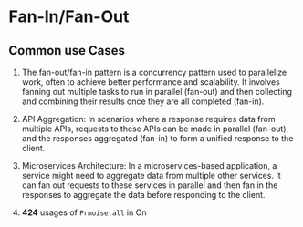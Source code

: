 # Fan-In/Fan-Out

## Common use Cases

1. The fan-out/fan-in pattern is a concurrency pattern used to parallelize work, often to achieve better performance and scalability. It involves fanning out multiple tasks to run in parallel (fan-out) and then collecting and combining their results once they are all completed (fan-in). 

2. API Aggregation: In scenarios where a response requires data from multiple APIs, requests to these APIs can be made in parallel (fan-out), and the responses aggregated (fan-in) to form a unified response to the client.

3. Microservices Architecture: In a microservices-based application, a service might need to aggregate data from multiple other services. It can fan out requests to these services in parallel and then fan in the responses to aggregate the data before responding to the client.

4. **424** usages of `Prmoise.all` in On